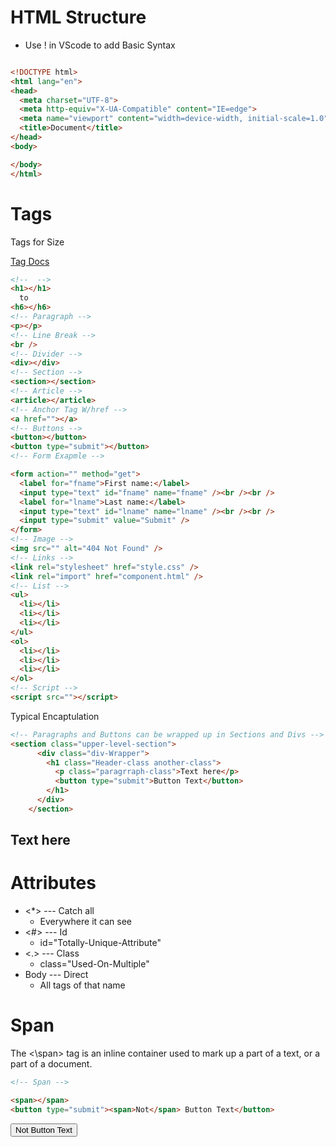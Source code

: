 # HTML Structure

- Use ! in VScode to add Basic Syntax

```HTML

<!DOCTYPE html>
<html lang="en">
<head>
  <meta charset="UTF-8">
  <meta http-equiv="X-UA-Compatible" content="IE=edge">
  <meta name="viewport" content="width=device-width, initial-scale=1.0">
  <title>Document</title>
</head>
<body>

</body>
</html>
```

# Tags

Tags for Size

[Tag Docs](https://www.w3schools.com/tags/ref_byfunc.asp)

```HTML
<!--  -->
<h1></h1>
  to
<h6></h6>
<!-- Paragraph -->
<p></p>
<!-- Line Break -->
<br />
<!-- Divider -->
<div></div>
<!-- Section -->
<section></section>
<!-- Article -->
<article></article>
<!-- Anchor Tag W/href -->
<a href=""></a>
<!-- Buttons -->
<button></button>
<button type="submit"></button>
<!-- Form Exapmle -->

<form action="" method="get">
  <label for="fname">First name:</label>
  <input type="text" id="fname" name="fname" /><br /><br />
  <label for="lname">Last name:</label>
  <input type="text" id="lname" name="lname" /><br /><br />
  <input type="submit" value="Submit" />
</form>
<!-- Image -->
<img src="" alt="404 Not Found" />
<!-- Links -->
<link rel="stylesheet" href="style.css" />
<link rel="import" href="component.html" />
<!-- List -->
<ul>
  <li></li>
  <li></li>
  <li></li>
</ul>
<ol>
  <li></li>
  <li></li>
  <li></li>
</ol>
<!-- Script -->
<script src=""></script>
```

Typical Encaptulation

```HTML
<!-- Paragraphs and Buttons can be wrapped up in Sections and Divs -->
<section class="upper-level-section">
      <div class="div-Wrapper">
        <h1 class="Header-class another-class">
          <p class="paragrraph-class">Text here</p>
          <button type="submit">Button Text</button>
        </h1>
      </div>
    </section>

```

<section class="upper-level-section">
      <div class="div-Wrapper">
        <h1 class="Header-class another-class">
          <p class="paragrraph-class">Text here</p>
          <!-- <button type="submit">Button Text</button> -->
        </h1>
      </div>
    </section>

# Attributes

- <\*> --- Catch all
  - Everywhere it can see
- <\#> --- Id
  - id="Totally-Unique-Attribute"
- <\.> --- Class
  - class="Used-On-Multiple"
- Body --- Direct
  - All tags of that name

# Span

The <\span> tag is an inline container used to mark up a part of a text, or a part of a document.

```HTML
<!-- Span -->

<span></span>
<button type="submit"><span>Not</span> Button Text</button>
```

<button type="submit"><span>Not</span> Button Text</button>

<!--  -->
